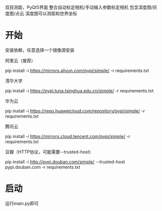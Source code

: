 双目测距，PyQt5界面
整合自动标定相机/手动输入参数标定相机
包含深度图/灰度图/点云
深度图可以测距和世界坐标


# 开始

安装依赖，任意选择一个镜像源安装

阿里云（推荐）

pip install -i https://mirrors.aliyun.com/pypi/simple/ -r requirements.txt

清华大学

pip install -i https://pypi.tuna.tsinghua.edu.cn/simple/ -r requirements.txt

华为云

pip install -i https://repo.huaweicloud.com/repository/pypi/simple/ -r requirements.txt

腾讯云

pip install -i https://mirrors.cloud.tencent.com/pypi/simple/ -r requirements.txt

豆瓣（HTTP协议，可能需要--trusted-host）

pip install -i http://pypi.douban.com/simple/ --trusted-host pypi.douban.com -r requirements.txt



# 启动

运行main.py即可
